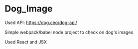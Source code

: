 # Dog_Image

Used API: https://dog.ceo/dog-api/

Simple webpack/babel node project to check on dog's images

Used React and JSX
